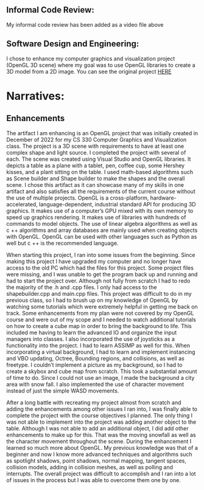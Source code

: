 <h2>Informal Code Review:</h2>
<p>My informal code review has been added as a video file above</p>

<h2>Software Design and Engineering: </h2>
<p>I chose to enhance my computer graphics and visualization project (OpenGL 3D scene) where my goal was to use OpenGL libraries to create a 3D model from a 2D image. You can see the original project <a href="https://github.com/TyannaPrince/OpenGL-enhanced-3D-scene" target="_blank"> HERE</a></p>

<h1>Narratives:</h1>
<h2>Enhancements</h2>
<p>The artifact I am enhancing is an OpenGL project that was initially created in December of 2022 for my CS 330 Computer Graphics and Visualization class. The project is a 3D scene with requirements to have at least one complex shape and light source. I completed the project with several of each. The scene was created using Visual Studio and OpenGL libraries. It depicts a table as a plane with a tablet, pen, coffee cup, some Hershey kisses, and a plant sitting on the table. I used math-based algorithms such as Scene builder and Shape builder to make the shapes and the overall scene. I chose this artifact as it can showcase many of my skills in one artifact and also satisfies all the requirements of the current course without the use of multiple projects. OpenGL is a cross-platform, hardware-accelerated, language-dependent, industrial standard API for producing 3D graphics. It makes use of a computer’s GPU mixed with its own memory to speed up graphics rendering. It makes use of libraries with hundreds of commands to model objects. The use of linear algebra algorithms as well as c ++ algorithms and array databases are mainly used when creating objects with OpenGL. OpenGL can be used with other languages such as Python as well but c ++ is the recommended language.</p> 
   <p>When starting this project, I ran into some issues from the beginning. Since making this project I have upgraded my computer and no longer have access to the old PC which had the files for this project. Some project files were missing, and I was unable to get the program back up and running and had to start the project over. Although not fully from scratch I had to redo the majority of the .h and .cpp files. I only had access to the shapebuilder.cpp and main.cpp files. This project was difficult to do in my previous class, so I had to brush up on my knowledge of OpenGL by watching some tutorials which were extremely helpful in getting me back on track. Some enhancements from my plan were not covered by my OpenGL course and were out of my scope and I needed to watch additional tutorials on how to create a cube map in order to bring the background to life. This included me having to learn the advanced IO and organize the input managers into classes. I also incorporated the use of joysticks as a functionality into the project. I had to learn ASSIMP as well for this. When incorporating a virtual background, I had to learn and implement instancing and VBO updating, Octree, Bounding regions, and collisions, as well as freetype. I couldn’t implement a picture as my background, so I had to create a skybox and cube map from scratch. This took a substantial amount of time to do. Since I could not use an image, I made the background a city area with snow fall.  I also implemented the use of character movement instead of just the simple WASD movements.</p>
    <p>After a long battle with recreating my project almost from scratch and adding the enhancements among other issues I ran into, I was finally able to complete the project with the course objectives I planned. The only thing I was not able to implement into the project was adding another object to the table. Although I was not able to add an additional object, I did add other enhancements to make up for this. That was the moving snowfall as well as the character movement throughout the scene. During the enhancement I learned so much more about OpenGL. My previous knowledge was that of a beginner and now I know more advanced techniques and algorithms such as spotlight shadows, point shadows, normal mapping, tangent spaces, collision models, adding in collision meshes, as well as polling and interrupts. The overall project was difficult to accomplish and I ran into a lot of issues in the process but I was able to overcome them one by one.</p>

